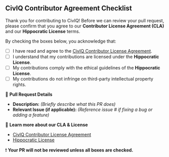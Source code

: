 ## CivIQ Contributor Agreement Checklist

Thank you for contributing to CivIQ! Before we can review your pull request, please confirm that you agree to our **Contributor License Agreement (CLA)** and our **Hippocratic License** terms.

By checking the boxes below, you acknowledge that:
- [ ] I have read and agree to the [CivIQ Contributor License Agreement](https://github.com/dotslashsapience/CivIQFoundation-open/blob/main/CLA.md).
- [ ] I understand that my contributions are licensed under the **Hippocratic License**.
- [ ] My contributions comply with the ethical guidelines of the **Hippocratic License**.
- [ ] My contributions do not infringe on third-party intellectual property rights.

🚀 **Pull Request Details**
- **Description:** _(Briefly describe what this PR does)_
- **Relevant Issue (if applicable):** _(Reference issue # if fixing a bug or adding a feature)_

🔗 **Learn more about our CLA & License**  
- [CivIQ Contributor License Agreement](https://github.com/dotslashsapience/CivIQFoundation-open/blob/main/CLA.md)  
- [Hippocratic License](https://firstdonoharm.dev/)  

❗ **Your PR will not be reviewed unless all boxes are checked.**
